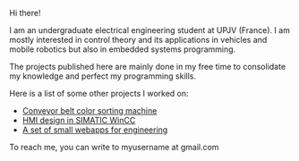 Hi there!

I am an undergraduate electrical engineering student at UPJV (France).
I am mostly interested in control theory and its applications in vehicles and mobile robotics but also in embedded systems programming.

The projects published here are mainly done in my free time to consolidate my knowledge and perfect my programming skills.

Here is a list of some other projects I worked on:
- [Conveyor belt color sorting machine](https://www.youtube.com/watch?v=zY71AqqvUx8)
- [HMI design in SIMATIC WinCC](https://www.youtube.com/playlist?list=PLtuQRTdi_pGm9uHDibdcFC5jAG7ptoQEf)
- [A set of small webapps for engineering](https://engrwebapps.netlify.app/)

To reach me, you can write to myusername at gmail.com
